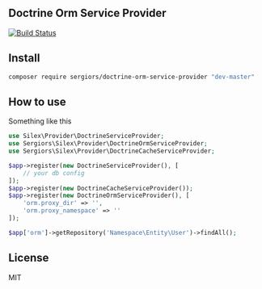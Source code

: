 Doctrine Orm Service Provider
-----------------------------
[![Build Status](https://travis-ci.org/sergiors/doctrine-orm-service-provider.svg?branch=master)](https://travis-ci.org/sergiors/doctrine-orm-service-provider)

Install
-------
```bash
composer require sergiors/doctrine-orm-service-provider "dev-master"
```

How to use
----------
Something like this
```php
use Silex\Provider\DoctrineServiceProvider;
use Sergiors\Silex\Provider\DoctrineOrmServiceProvider;
use Sergiors\Silex\Provider\DoctrineCacheServiceProvider;

$app->register(new DoctrineServiceProvider(), [
    // your db config
]);
$app->register(new DoctrineCacheServiceProvider());
$app->register(new DoctrineOrmServiceProvider(), [
    'orm.proxy_dir' => '',
    'orm.proxy_namespace' => ''
]);

$app['orm']->getRepository('Namespace\Entity\User')->findAll();
```

License
-------
MIT
